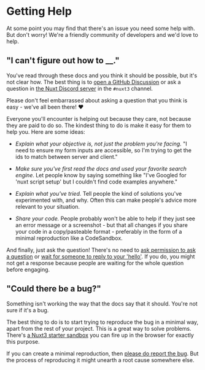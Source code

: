 # Getting Help

At some point you may find that there's an issue you need some help with. But don't worry! We're a friendly community of developers and we'd love to help.

## "I can't figure out how to __."

You've read through these docs and you think it should be possible, but it's not clear how. The best thing is to [open a GitHub Discussion](https://github.com/nuxt/framework/discussions) or ask a question in [the Nuxt Discord server](https://discord.nuxtjs.org) in the `#nuxt3` channel.

Please don't feel embarrassed about asking a question that you think is easy - we've all been there! ❤️

Everyone you'll encounter is helping out because they care, not because they are paid to do so. The kindest thing to do is make it easy for them to help you. Here are some ideas:

* _Explain what your objective is, not just the problem you're facing._ "I need to ensure my form inputs are accessible, so I'm trying to get the ids to match between server and client."

* _Make sure you've first read the docs and used your favorite search engine_. Let people know by saying something like "I've Googled for 'nuxt script setup' but I couldn't find code examples anywhere."

* _Explain what you've tried._ Tell people the kind of solutions you've experimented with, and why. Often this can make people's advice more relevant to your situation.

* _Share your code._ People probably won't be able to help if they just see an error message or a screenshot - but that all changes if you share your code in a copy/pasteable format - preferably in the form of a minimal reproduction like a CodeSandbox.

And finally, just ask the question! There's no need to [ask permission to ask a question](https://dontasktoask.com/) or [wait for someone to reply to your 'hello'](https://www.nohello.com/). If you do, you might not get a response because people are waiting for the whole question before engaging.

## "Could there be a bug?"

Something isn't working the way that the docs say that it should. You're not sure if it's a bug.

The best thing to do is to start trying to reproduce the bug in a minimal way, apart from the rest of your project. This is a great way to solve problems. There's [a Nuxt3 starter sandbox](https://codesandbox.io/s/github/nuxt/starter/tree/v3) you can fire up in the browser for exactly this purpose.

If you can create a minimal reproduction, then [please do report the bug](/community/reporting-bugs). But the process of reproducing it might unearth a root cause somewhere else.
